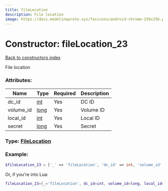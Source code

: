 ```yaml
---
title: fileLocation
description: File location
image: https://docs.madelineproto.xyz/favicons/android-chrome-256x256.png
---
```

# Constructor: fileLocation\_23  
[Back to constructors index](index.md)



File location

### Attributes:

| Name     |    Type       | Required | Description |
|----------|---------------|----------|-------------|
|dc\_id|[int](../types/int.md) | Yes|DC ID|
|volume\_id|[long](../types/long.md) | Yes|Volume ID|
|local\_id|[int](../types/int.md) | Yes|Local ID|
|secret|[long](../types/long.md) | Yes|Secret|



### Type: [FileLocation](../types/FileLocation.md)


### Example:

```php
$fileLocation_23 = ['_' => 'fileLocation', 'dc_id' => int, 'volume_id' => long, 'local_id' => int, 'secret' => long];
```  


Or, if you're into Lua:

```lua
fileLocation_23={_='fileLocation', dc_id=int, volume_id=long, local_id=int, secret=long}

```


